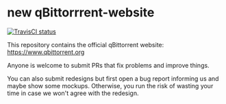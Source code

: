 new qBittorrrent-website
===
[![TravisCI status](https://travis-ci.org/qbittorrent/qBittorrent-website.svg?branch=master)](https://travis-ci.org/qbittorrent/qBittorrent-website)

This repository contains the official qBittorrent website: https://www.qbittorrent.org

Anyone is welcome to submit PRs that fix problems and improve things.

You can also submit redesigns but first open a bug report informing us and maybe show some mockups. Otherwise, you run the risk of wasting your time in case we won't agree with the redesign.
